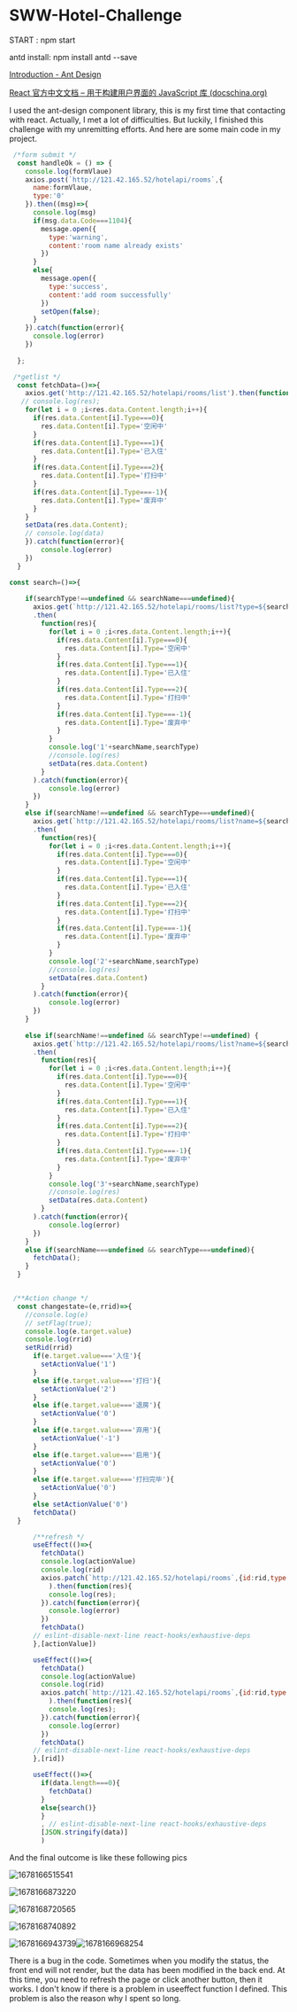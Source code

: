 # SWW-Hotel-Challenge

START : npm start

antd install: npm install antd --save

[Introduction - Ant Design](https://ant.design/docs/spec/introduce)

[React 官方中文文档 – 用于构建用户界面的 JavaScript 库 (docschina.org)](https://react.docschina.org/)

I used the ant-design component library, this is my first time that contacting with react. Actually, I met a lot of difficulties. But luckily, I finished this challenge with my unremitting efforts. And here are some main code in my project.

```js
 /*form submit */
  const handleOk = () => {
    console.log(formVlaue)
    axios.post(`http://121.42.165.52/hotelapi/rooms`,{
      name:formVlaue,
      type:'0'
    }).then((msg)=>{
      console.log(msg)
      if(msg.data.Code===1104){
        message.open({
          type:'warning',
          content:'room name already exists'
        })
      }
      else{
        message.open({
          type:'success',
          content:'add room successfully'
        })
        setOpen(false);
      }
    }).catch(function(error){
      console.log(error)
    })
  
  };
```

```js
 /*getlist */
  const fetchData=()=>{
    axios.get('http://121.42.165.52/hotelapi/rooms/list').then(function(res){
   // console.log(res);
    for(let i = 0 ;i<res.data.Content.length;i++){
      if(res.data.Content[i].Type===0){
        res.data.Content[i].Type='空闲中'
      }
      if(res.data.Content[i].Type===1){
        res.data.Content[i].Type='已入住'
      }
      if(res.data.Content[i].Type===2){
        res.data.Content[i].Type='打扫中'
      }
      if(res.data.Content[i].Type===-1){
        res.data.Content[i].Type='废弃中'
      }
    }
    setData(res.data.Content);
    // console.log(data)
    }).catch(function(error){
        console.log(error)
    })
  }
```

```js
const search=()=>{
   
    if(searchType!==undefined && searchName===undefined){
      axios.get(`http://121.42.165.52/hotelapi/rooms/list?type=${searchType}`)
      .then(
        function(res){
          for(let i = 0 ;i<res.data.Content.length;i++){
            if(res.data.Content[i].Type===0){
              res.data.Content[i].Type='空闲中'
            }
            if(res.data.Content[i].Type===1){
              res.data.Content[i].Type='已入住'
            }
            if(res.data.Content[i].Type===2){
              res.data.Content[i].Type='打扫中'
            }
            if(res.data.Content[i].Type===-1){
              res.data.Content[i].Type='废弃中'
            }
          }
          console.log('1'+searchName,searchType)
          //console.log(res)
          setData(res.data.Content)
        }
      ).catch(function(error){
          console.log(error)
      })
    }
    else if(searchName!==undefined && searchType===undefined){
      axios.get(`http://121.42.165.52/hotelapi/rooms/list?name=${searchName}`)
      .then(
        function(res){
          for(let i = 0 ;i<res.data.Content.length;i++){
            if(res.data.Content[i].Type===0){
              res.data.Content[i].Type='空闲中'
            }
            if(res.data.Content[i].Type===1){
              res.data.Content[i].Type='已入住'
            }
            if(res.data.Content[i].Type===2){
              res.data.Content[i].Type='打扫中'
            }
            if(res.data.Content[i].Type===-1){
              res.data.Content[i].Type='废弃中'
            }
          }
          console.log('2'+searchName,searchType)
          //console.log(res)
          setData(res.data.Content)
        }
      ).catch(function(error){
          console.log(error)
      })
    }
  
    else if(searchName!==undefined && searchType!==undefined) {
      axios.get(`http://121.42.165.52/hotelapi/rooms/list?name=${searchName}&type=${searchType}`)
      .then(
        function(res){
          for(let i = 0 ;i<res.data.Content.length;i++){
            if(res.data.Content[i].Type===0){
              res.data.Content[i].Type='空闲中'
            }
            if(res.data.Content[i].Type===1){
              res.data.Content[i].Type='已入住'
            }
            if(res.data.Content[i].Type===2){
              res.data.Content[i].Type='打扫中'
            }
            if(res.data.Content[i].Type===-1){
              res.data.Content[i].Type='废弃中'
            }
          }
          console.log('3'+searchName,searchType)
          //console.log(res)
          setData(res.data.Content)
        }
      ).catch(function(error){
          console.log(error)
      })
    }
    else if(searchName===undefined && searchType===undefined){
      fetchData();
    }
  }
```

```js

 /**Action change */
  const changestate=(e,rrid)=>{
    //console.log(e)
    // setFlag(true);
    console.log(e.target.value)
    console.log(rrid)
    setRid(rrid)
      if(e.target.value==='入住'){
        setActionValue('1')
      }
      else if(e.target.value==='打扫'){
        setActionValue('2')
      }
      else if(e.target.value==='退房'){
        setActionValue('0')
      }
      else if(e.target.value==='弃用'){
        setActionValue('-1')
      }
      else if(e.target.value==='启用'){
        setActionValue('0')
      }
      else if(e.target.value==='打扫完毕'){
        setActionValue('0')
      }
      else setActionValue('0')
      fetchData()  
  }
```

```js
      /**refresh */
      useEffect(()=>{
        fetchData()
        console.log(actionValue)
        console.log(rid)
        axios.patch(`http://121.42.165.52/hotelapi/rooms`,{id:rid,type:actionValue}
          ).then(function(res){
          console.log(res);
        }).catch(function(error){
          console.log(error)
        })
        fetchData()
      // eslint-disable-next-line react-hooks/exhaustive-deps
      },[actionValue])

      useEffect(()=>{
        fetchData()
        console.log(actionValue)
        console.log(rid)
        axios.patch(`http://121.42.165.52/hotelapi/rooms`,{id:rid,type:actionValue}
          ).then(function(res){
          console.log(res);
        }).catch(function(error){
          console.log(error)
        })
        fetchData()
      // eslint-disable-next-line react-hooks/exhaustive-deps
      },[rid])

      useEffect(()=>{
        if(data.length===0){
          fetchData()
        }
        else{search()}
        }
        , // eslint-disable-next-line react-hooks/exhaustive-deps
        [JSON.stringify(data)]
        )
```

And the final outcome is like these following pics

![1678166515541](image\README\1678166515541.png)

![1678166873220](image\README\1678166873220.png)

![1678168720565](image/README/1678168720565.png)

![1678168740892](image/README/1678168740892.png)

![1678166943739](image/README/1678166943739.png)![1678166968254](image/README/1678166968254.png)


There is a bug in the code. Sometimes when you modify the status, the front end will not render, but the data has been modified in the back end. At this time, you need to refresh the page or click another button, then it works. I don't know if there is a problem in useeffect function I defined. This problem is also the reason why I spent so long.
